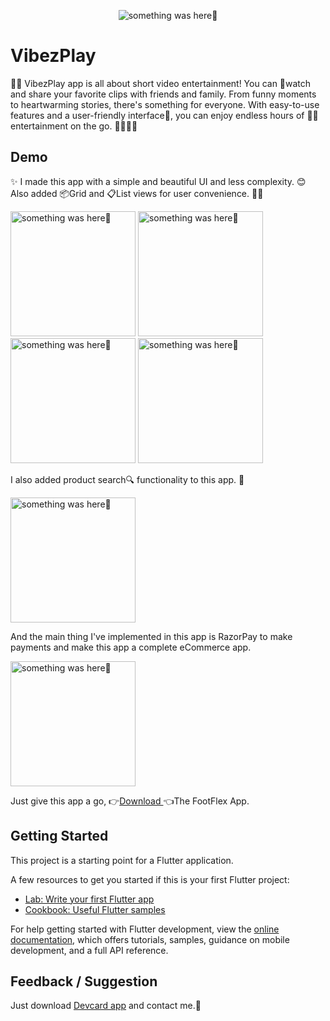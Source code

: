 
<p align="center">
    <img src="https://github.com/Priyank-Bhagat/foot_flex/assets/115228605/d84c17fd-3900-4273-95cf-34242901cf01" alt="something was here🤔">
</p>

# VibezPlay

📱🎥 VibezPlay app is all about short video entertainment! You can 👀watch and share your favorite clips with friends and family. From funny moments to heartwarming stories, there's something for everyone. With easy-to-use features and a user-friendly interface📲, you can enjoy endless hours of 🎉🎊entertainment on the go. 🚶‍♂️🚶‍♀️

## Demo

✨ I made this app with a simple and beautiful UI and less complexity. 😊 Also added 📦Grid  and  📋List views for user convenience. 🙌🤗

<p> 
  <img width="200" src="https://github.com/Priyank-Bhagat/foot_flex/assets/115228605/5606fc47-c0b9-4368-bf05-f7f90aea36d2" alt="something was here🤔">
    <img width="200" src="https://github.com/Priyank-Bhagat/foot_flex/assets/115228605/bd4e2c1c-c3fb-4f39-9376-9ffea27ac4ec" alt="something was here🤔">
  <img width="200" src="https://github.com/Priyank-Bhagat/foot_flex/assets/115228605/7f965d8b-9578-4b9c-bf70-6ca36bd5057c" alt="something was here🤔">
   <img width="200" src="https://github.com/Priyank-Bhagat/foot_flex/assets/115228605/1a784caa-5f10-4be7-b1fd-6f8e6384c96d" alt="something was here🤔">
</p>
   
  I also added product search🔍 functionality to this app. 👀
<p>
  <img width="200" src="https://github.com/Priyank-Bhagat/foot_flex/assets/115228605/c319d6f6-eea0-4769-853e-2a9da375521b" alt="something was here🤔">
</p>

And the main thing I've implemented in this app is RazorPay to make payments and make this app a complete eCommerce app.

<p>
  <img width="200" src="https://github.com/Priyank-Bhagat/foot_flex/assets/115228605/576730fc-c374-4ea4-87d9-fa5076df247d" alt="something was here🤔">
</p>



Just give this app a go, 
👉[Download ](https://github.com/Priyank-Bhagat/foot_flex/blob/master/test/footflex.apk)👈The FootFlex App.



## Getting Started

This project is a starting point for a Flutter application.

A few resources to get you started if this is your first Flutter project:

- [Lab: Write your first Flutter app](https://docs.flutter.dev/get-started/codelab)
- [Cookbook: Useful Flutter samples](https://docs.flutter.dev/cookbook)

For help getting started with Flutter development, view the
[online documentation](https://docs.flutter.dev/), which offers tutorials,
samples, guidance on mobile development, and a full API reference.


## Feedback / Suggestion
Just download [Devcard app](https://github.com/Priyank-Bhagat/dev_card) and contact me.🤗
